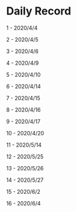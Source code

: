 # Daily Record

1 - 2020/4/4

2 - 2020/4/5

3 - 2020/4/6

4 - 2020/4/9

5 - 2020/4/10

6 - 2020/4/14

7 - 2020/4/15

8 - 2020/4/16

9 - 2020/4/17

10 - 2020/4/20

11 - 2020/5/14

12 - 2020/5/25

13 - 2020/5/26

14 - 2020/5/27

15 - 2020/6/2

16 - 2020/6/4